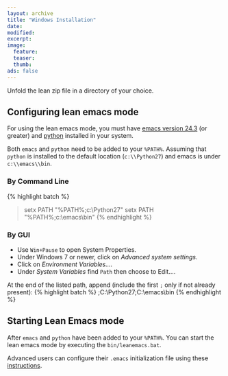 ```yaml
---
layout: archive
title: "Windows Installation"
date:
modified:
excerpt:
image:
  feature:
  teaser:
  thumb:
ads: false
---
```


Unfold the lean zip file in a directory of your choice.

## Configuring lean emacs mode

For using the lean emacs mode, you must have [emacs version
24.3](https://ftp.gnu.org/gnu/emacs/windows/) (or greater) and
[python](https://www.python.org/downloads) installed in your system.

Both `emacs` and `python` need to be added to your `%PATH%`.
Assuming that `python` is installed to the default location (`c:\\Python27`)
and emacs is under `c:\\emacs\\bin`.

### By Command Line

{% highlight batch %}
> setx PATH "%PATH%;c:\Python27\"
> setx PATH "%PATH%;c:\emacs\bin"
{% endhighlight %}


### By GUI

- Use `Win+Pause` to open System Properties.
- Under Windows 7 or newer, click on *Advanced system settings*.
- Click on *Environment Variables....*
- Under *System Variables* find `Path` then choose to Edit....

At the end of the listed path, append (include the first `;` only if not already present):
{% highlight batch %}
;C:\Python27\;C:\emacs\bin
{% endhighlight %}

## Starting Lean Emacs mode

After `emacs` and `python` have been added to your `%PATH%`.
You can start the lean emacs mode by executing the `bin/leanemacs.bat`.

Advanced users can configure their `.emacs` initialization file using
these [instructions](https://github.com/leanprover/lean/blob/master/src/emacs/README.md).
